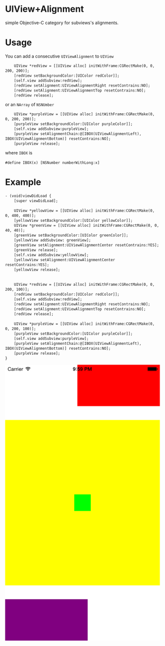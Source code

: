UIView+Alignment
=====

simple Objective-C category for subviews's alignments.

Usage
=====

You can add a consecutive `UIViewAlignment` to `UIView`

```
    UIView *redView = [[UIView alloc] initWithFrame:CGRectMake(0, 0, 200, 200)];
    [redView setBackgroundColor:[UIColor redColor]];
    [self.view addSubview:redView];
    [redView setAlignment:UIViewAlignmentRight resetContrains:NO];
    [redView setAlignment:UIViewAlignmentTop resetContrains:NO];
    [redView release];
```
or an `NArray` of `NSNUmber`

```
    UIView *purpleView = [[UIView alloc] initWithFrame:CGRectMake(0, 0, 200, 200)];
    [purpleView setBackgroundColor:[UIColor purpleColor]];
    [self.view addSubview:purpleView];
    [purpleView setAlignmentChain:@[IBOX(UIViewAlignmentLeft), IBOX(UIViewAlignmentBottom)] resetContrains:NO];
    [purpleView release];
```
where `IBOX` is

`#define IBOX(x) [NSNumber numberWithLong:x]`

Example
=====

```
- (void)viewDidLoad {
    [super viewDidLoad];
    
    UIView *yellowView = [[UIView alloc] initWithFrame:CGRectMake(0, 0, 400, 400)];
    [yellowView setBackgroundColor:[UIColor yellowColor]];
    UIView *greenView = [[UIView alloc] initWithFrame:CGRectMake(0, 0, 40, 40)];
    [greenView setBackgroundColor:[UIColor greenColor]];
    [yellowView addSubview: greenView];
    [greenView setAlignment:UIViewAlignmentCenter resetContrains:YES];
    [greenView release];
    [self.view addSubview:yellowView];
    [yellowView setAlignment:UIViewAlignmentCenter resetContrains:YES];
    [yellowView release];

    
    UIView *redView = [[UIView alloc] initWithFrame:CGRectMake(0, 0, 200, 100)];
    [redView setBackgroundColor:[UIColor redColor]];
    [self.view addSubview:redView];
    [redView setAlignment:UIViewAlignmentRight resetContrains:NO];
    [redView setAlignment:UIViewAlignmentTop resetContrains:NO];
    [redView release];
    
    UIView *purpleView = [[UIView alloc] initWithFrame:CGRectMake(0, 0, 200, 100)];
    [purpleView setBackgroundColor:[UIColor purpleColor]];
    [self.view addSubview:purpleView];
    [purpleView setAlignmentChain:@[IBOX(UIViewAlignmentLeft), IBOX(UIViewAlignmentBottom)] resetContrains:NO];
    [purpleView release];
}
```

![Alt text](https://raw.githubusercontent.com/MatteoBatti/UIView_Contrains_Alignment_Example/master/image/example_result.png )





